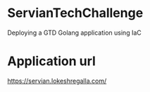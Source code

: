 # ServianTechChallenge
Deploying a GTD Golang application using IaC
# Application url
https://servian.lokeshregalla.com/
